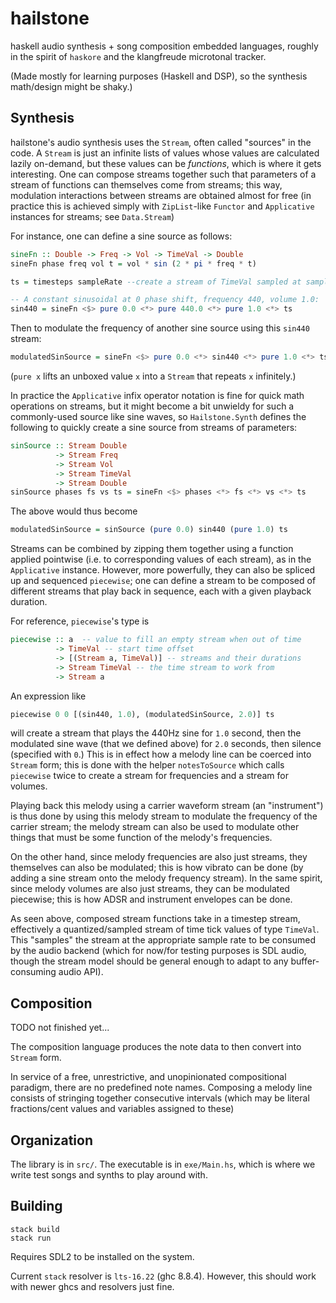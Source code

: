 # hailstone

haskell audio synthesis + song composition embedded languages, 
roughly in the spirit of `haskore` and the klangfreude microtonal 
tracker.

(Made mostly for learning purposes (Haskell and DSP), so the synthesis math/design might be shaky.)

## Synthesis
hailstone's audio synthesis uses the `Stream`, often called "sources" in the
code. A `Stream` is just an infinite lists of values whose values are calculated
lazily on-demand, but these values can be *functions*, which is where it gets
interesting. One can compose streams together such that parameters of a stream
of functions can themselves come from streams; this way, modulation interactions
between streams are obtained almost for free (in practice this is achieved
simply with `ZipList`-like `Functor` and `Applicative` instances for streams;
see `Data.Stream`)

For instance, one can define a sine source as follows:
```haskell
sineFn :: Double -> Freq -> Vol -> TimeVal -> Double
sineFn phase freq vol t = vol * sin (2 * pi * freq * t)

ts = timesteps sampleRate --create a stream of TimeVal sampled at sampleRate

-- A constant sinusoidal at 0 phase shift, frequency 440, volume 1.0:
sin440 = sineFn <$> pure 0.0 <*> pure 440.0 <*> pure 1.0 <*> ts
```

Then to modulate the frequency of another sine source using this
`sin440` stream:
```haskell
modulatedSinSource = sineFn <$> pure 0.0 <*> sin440 <*> pure 1.0 <*> ts
```

(`pure x` lifts an unboxed value `x` into a `Stream` that repeats `x` infinitely.)

In practice the `Applicative` infix operator notation is fine for quick math
operations on streams, but it might become a bit unwieldy for such a
commonly-used source like sine waves, so `Hailstone.Synth` defines the following
to quickly create a sine source from streams of parameters:
```haskell
sinSource :: Stream Double 
          -> Stream Freq 
          -> Stream Vol 
          -> Stream TimeVal 
          -> Stream Double
sinSource phases fs vs ts = sineFn <$> phases <*> fs <*> vs <*> ts
```
The above would thus become
```haskell
modulatedSinSource = sinSource (pure 0.0) sin440 (pure 1.0) ts
```

Streams can be combined by zipping them together using a function applied
pointwise (i.e. to corresponding values of each stream), as in the `Applicative`
instance. However, more powerfully, they can also be spliced up and sequenced
`piecewise`; one can define a stream to be composed of different streams that
play back in sequence, each with a given playback duration.

For reference, `piecewise`'s type is
```haskell
piecewise :: a  -- value to fill an empty stream when out of time
          -> TimeVal -- start time offset
          -> [(Stream a, TimeVal)] -- streams and their durations
          -> Stream TimeVal -- the time stream to work from
          -> Stream a
```

An expression like
```haskell
piecewise 0 0 [(sin440, 1.0), (modulatedSinSource, 2.0)] ts
```
will create a stream that plays the 440Hz sine for `1.0` second, then the
modulated sine wave (that we defined above) for `2.0` seconds, then silence (specified with `0`.) This is
in effect how a melody line can be coerced into `Stream` form; this is done with
the helper `notesToSource` which calls `piecewise` twice to create a stream for
frequencies and a stream for volumes. 

Playing back this melody using a carrier waveform stream (an "instrument") is
thus done by using this melody stream to modulate the frequency of the carrier
stream; the melody stream can also be used to modulate other things that must be
some function of the melody's frequencies. 

On the other hand, since melody frequencies are also just streams, they
themselves can also be modulated; this is how vibrato can be done (by adding a
sine stream onto the melody frequency stream). In the same spirit, since melody
volumes are also just streams, they can be modulated piecewise; this is how ADSR
and instrument envelopes can be done.

As seen above, composed stream functions take in a timestep stream, effectively
a quantized/sampled stream of time tick values of type `TimeVal`. This "samples"
the stream at the appropriate sample rate to be consumed by the audio backend
(which for now/for testing purposes is SDL audio, though the stream model should
be general enough to adapt to any buffer-consuming audio API).

## Composition

TODO not finished yet...

The composition language produces the note data to then convert into `Stream`
form.

In service of a free, unrestrictive, and unopinionated compositional paradigm,
there are no predefined note names. Composing a melody line consists of
stringing together consecutive intervals (which may be literal fractions/cent
values and variables assigned to these)

## Organization
The library is in `src/`. The executable is in `exe/Main.hs`, which is
where we write test songs and synths to play around with.

## Building
```
stack build
stack run
```
Requires SDL2 to be installed on the system.

Current `stack` resolver is `lts-16.22` (ghc 8.8.4).
However, this should work with newer ghcs and resolvers just fine.